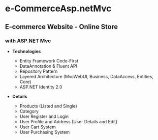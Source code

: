 # e-CommerceAsp.netMvc
## E-commerce Website - Online Store
### with ASP.NET Mvc

- **Technologies** 
	- Entity Framework Code-First
	- DataAnnotation & Fluent API
	- Repository Pattern
	- Layered Architecture (MvcWebUI, Business, DataAccess, Entities, Core)
	- ASP.NET Identity 2.0


- **Details**
	- Products (Listed and Single)
	- Category
	- User Register and Login
	- User Profile and Address (User Details and Edit)
	- User Cart System
	- User Purchasing System